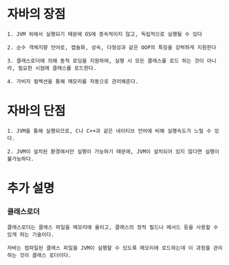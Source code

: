 # 자바의 장점
    1. JVM 위에서 실행되기 때문에 OS에 종속적이지 않고, 독립적으로 실행될 수 있다
    
    2. 순수 객체지향 언어로, 캡슐화, 상속, 다형성과 같은 OOP의 특징을 강력하게 지원한다 
    
    3. 클래스로더에 의해 동적 로딩을 지원하여, 실행 시 모든 클래스를 로드 하는 것이 아니라, 필요한 시점에 클래스를 로드한다.
       
    4. 가비지 컬렉션을 통해 메모리를 자동으로 관리해준다.
    
# 자바의 단점
    1. JVM을 통해 실행되므로, C나 C++과 같은 네이티브 언어에 비해 실행속도가 느릴 수 있다.
    
    2. JVM이 설치된 환경에서만 실행이 가능하기 때문에, JVM이 설치되어 있지 않다면 실행이 불가능하다.

# 추가 설명

### 클래스로더
    클래스로더는 클래스 파일을 메모리에 올리고, 클래스의 정적 필드나 메서드 등을 사용할 수 있게 하는 기술이다.

    자바는 컴파일된 클래스 파일을 JVM이 실행할 수 있도록 메모리에 로드하는데 이 과정을 관리하는 것이 클래스 로더이다.

    
